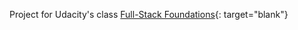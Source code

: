 Project for Udacity's class [Full-Stack Foundations](https://classroom.udacity.com/courses/ud088){: target="blank"}
